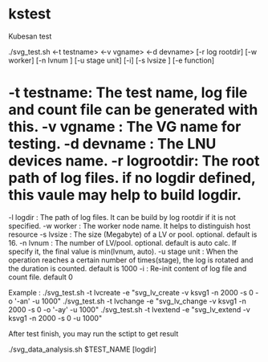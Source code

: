# kstest
Kubesan test



./svg_test.sh <-t testname> <-v vgname> <-d devname> [-r log rootdir] 
 \[-w worker] [-n lvnum ] [-u stage unit]
 \[-i] [-s lvsize ]    [-e function]


-t testname: The test name, log file and count file can be generated with this.
-v vgname  : The VG name for testing.
-d devname : The LNU devices name.
-r logrootdir: The root path of log files. if no logdir defined, this vaule
               may help to build logdir.
========================
-l logdir : The path of log files. It can be build by log rootdir 
            if it is not specified. 
-w worker  : The worker node name. It helps to distinguish host resource
-s lvsize : The size (Megabyte) of a LV or pool.
            optional. default is 16.
-n lvnum  : The number of LV/pool. optional. default is auto calc.
            If specify it, the final value is min(lvnum, auto).
-u stage unit : When the operation reaches a certain 
                number of times(stage), the log is rotated 
                and the duration is counted. default is 1000
-i : Re-init content of log file and count file. default 0

Example : 
 ./svg_test.sh -t lvcreate -e "svg_lv_create  -v ksvg1 -n 2000 -s 0 -o '-an' -u 1000"
 ./svg_test.sh -t lvchange -e "svg_lv_change  -v ksvg1 -n 2000 -s 0 -o '-ay' -u 1000"
 ./svg_test.sh -t lvextend -e "svg_lv_extend  -v ksvg1 -n 2000 -s 0  -u 1000"


After test finish, you may run the sctipt to get result

./svg_data_analysis.sh $TEST_NAME [logdir]


